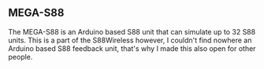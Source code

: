 MEGA-S88
--------

The MEGA-S88 is an Arduino based S88 unit that can simulate up to 32 S88 units.
This is a part of the S88Wireless however, I couldn't find nowhere an Arduino based S88 feedback unit, 
that's why I made this also open for other people.
